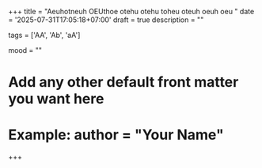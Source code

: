 +++
title = "Aeuhotneuh OEUthoe otehu otehu toheu oteuh oeuh   oeu "
date = '2025-07-31T17:05:18+07:00'
draft = true
description = ""

tags = ['AA', 'Ab', 'aA']

mood = ""

# Add any other default front matter you want here
# Example: author = "Your Name"
+++
